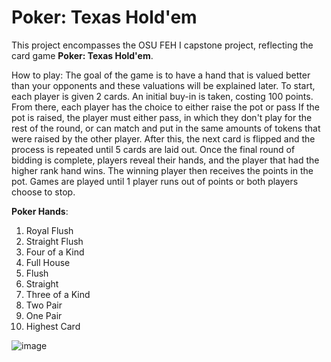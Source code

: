 # Poker: Texas Hold'em
This project encompasses the OSU FEH I capstone project, reflecting the card game **Poker: Texas Hold'em**.

How to play:
The goal of the game is to have a hand that is valued better than your opponents and these valuations will be explained later. To start, each player is given 2 cards. An initial buy-in is taken, costing 100 points. From there, each player has the choice to either raise the pot or pass If the pot is raised, the player must either pass, in which they don't play for the rest of the round, or can match and put in the same amounts of tokens that were raised by the other player. After this, the next card is flipped and the process is repeated until 5 cards are laid out. Once the final round of bidding is complete, players reveal their hands, and the player that had the higher rank hand wins. The winning player then receives the points in the pot. Games are played until 1 player runs out of points or both players choose to stop.

**Poker Hands**:
1. Royal Flush
2. Straight Flush
3. Four of a Kind
4. Full House
5. Flush
6. Straight
7. Three of a Kind
8. Two Pair
9. One Pair
10. Highest Card

![image](https://github.com/prathkan03/Proteus_Simulator/assets/113949884/5ef477a8-01fe-45a8-892a-1bfee9477d99)
